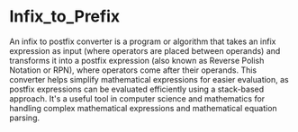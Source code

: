# Infix_to_Prefix
An infix to postfix converter is a program or algorithm that takes an infix expression as input (where operators are placed between operands) and transforms it into a postfix expression (also known as Reverse Polish Notation or RPN), where operators come after their operands. This converter helps simplify mathematical expressions for easier evaluation, as postfix expressions can be evaluated efficiently using a stack-based approach. It's a useful tool in computer science and mathematics for handling complex mathematical expressions and mathematical equation parsing.
